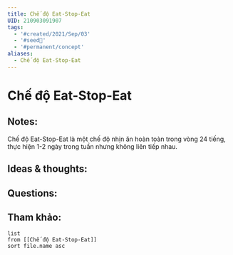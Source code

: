 ```yaml
---
title: Chế độ Eat-Stop-Eat
UID: 210903091907
tags:
  - '#created/2021/Sep/03'
  - '#seed🥜'
  - '#permanent/concept'
aliases:
  - Chế độ Eat-Stop-Eat
---
```

# Chế độ Eat-Stop-Eat

## Notes:
Chế độ Eat-Stop-Eat là một chế độ nhịn ăn hoàn toàn trong vòng 24 tiếng, thực hiện 1-2 ngày trong tuần nhưng không liên tiếp nhau.

## Ideas & thoughts:

## Questions:


## Tham khảo:
```dataview
list
from [[Chế độ Eat-Stop-Eat]]
sort file.name asc
```